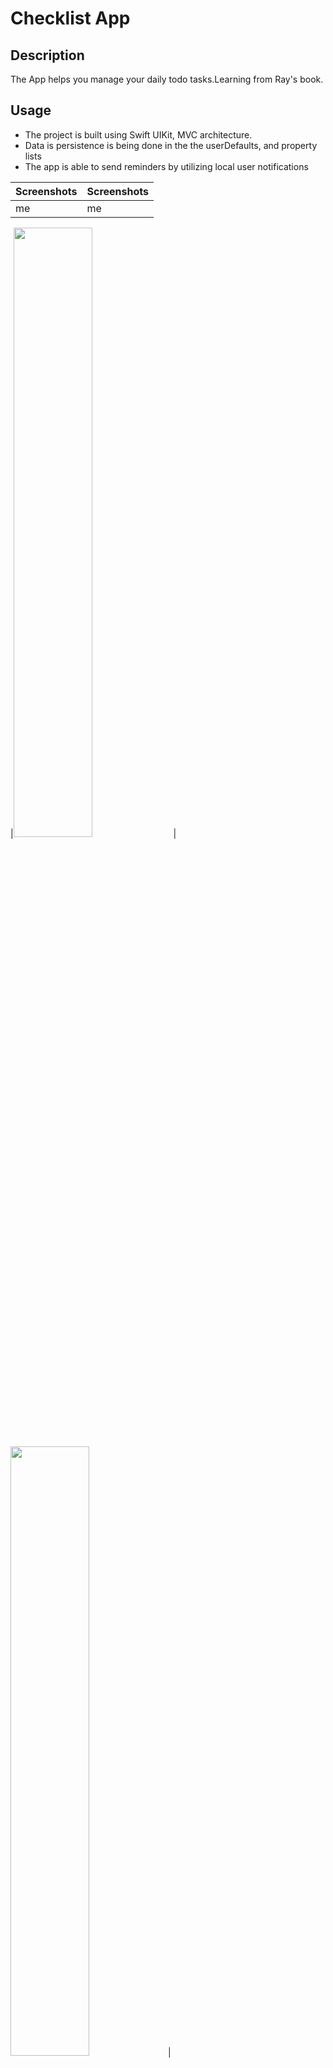 # Checklist App

## Description

The App helps you manage your daily todo tasks.Learning from Ray's book.

## Usage
- The project is built using Swift UIKit, MVC architecture.
- Data is persistence is being done in the the userDefaults, and property lists
- The app is able to send reminders by utilizing local user notifications



| Screenshots | Screenshots |
| ----- | ---- |
|me | me |

|<img src="https://user-images.githubusercontent.com/91916741/221280108-2ac14df1-dd15-4c40-b7c5-318c4827acf3.png" width="50%" /> |<img src="https://user-images.githubusercontent.com/91916741/221280108-2ac14df1-dd15-4c40-b7c5-318c4827acf3.png" width="50%" />|

| <img src="https://user-images.githubusercontent.com/91916741/221280098-f793e756-20ba-46eb-a3be-90cc785f4f54.png" width="50%" /> | <img src="https://user-images.githubusercontent.com/91916741/221280100-61fb8ae6-ca65-4a6d-b79b-412333d34bb4.png" width="50%" /> |

| <img src="https://user-images.githubusercontent.com/91916741/221280080-3aff3836-3552-455c-b994-45ad19254e50.png" width="50%" /> | <img src="https://user-images.githubusercontent.com/91916741/221280093-0af1bcef-68df-4df7-bc5d-5fa832de7eed.png" width="50%" /> |

| ...   | ...  |



## References

- [The new Raywenderlich](https://www.kodeco.com/)

